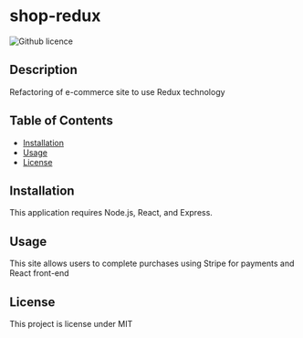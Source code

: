 # shop-redux
![Github licence](http://img.shields.io/badge/license-MIT-blue.svg)

## Description 
Refactoring of e-commerce site to use Redux technology

## Table of Contents
* [Installation](#installation)
* [Usage](#usage)
* [License](#license)

## Installation 
 This application requires Node.js, React, and Express.  

## Usage 
This site allows users to complete purchases using Stripe for payments and React front-end

## License 
This project is license under MIT


